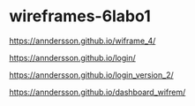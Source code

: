 # wireframes-6labo1

https://anndersson.github.io/wiframe_4/

https://anndersson.github.io/login/

https://anndersson.github.io/login_version_2/

https://anndersson.github.io/dashboard_wifrem/
